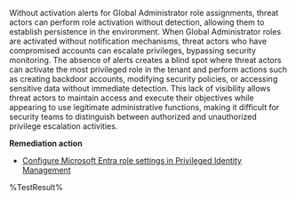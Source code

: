 Without activation alerts for Global Administrator role assignments, threat actors can perform role activation without detection, allowing them to establish persistence in the environment. When Global Administrator roles are activated without notification mechanisms, threat actors who have compromised accounts can escalate privileges, bypassing security monitoring. The absence of alerts creates a blind spot where threat actors can activate the most privileged role in the tenant and perform actions such as creating backdoor accounts, modifying security policies, or accessing sensitive data without immediate detection. This lack of visibility allows threat actors to maintain access and execute their objectives while appearing to use legitimate administrative functions, making it difficult for security teams to distinguish between authorized and unauthorized privilege escalation activities.

**Remediation action**

- [Configure Microsoft Entra role settings in Privileged Identity Management](https://learn.microsoft.com/entra/id-governance/privileged-identity-management/pim-how-to-change-default-settings)

<!--- Results --->
%TestResult%
